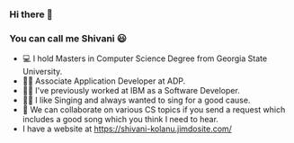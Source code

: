 ### Hi there 👋
### You can call me Shivani 😃


- 💻 I hold Masters in Computer Science Degree from Georgia State University.
- 👩‍💼 Associate Application Developer at ADP.
- 👩‍💼 I've previously worked at IBM as a Software Developer.
- 👩‍🎤 I like Singing and always wanted to sing for a good cause.
- 👯 We can collaborate on various CS topics if you send a request which includes a good song which you think I need to hear.
- I have a website at https://shivani-kolanu.jimdosite.com/

<!--
**ShivaniKolanu/ShivaniKolanu** is a ✨ _special_ ✨ repository because its `README.md` (this file) appears on your GitHub profile.

Here are some ideas to get you started:

- 🔭 I’m currently working on ...
- 🌱 I’m currently learning ...
- 👯 I’m looking to collaborate on ...
- 🤔 I’m looking for help with ...
- 💬 Ask me about ...
- 📫 How to reach me: ...
- 😄 Pronouns: ...
- ⚡ Fun fact: ...
-->
